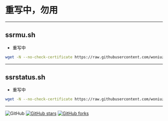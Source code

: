 # 重写中，勿用

---

## ssrmu.sh

- 重写中

``` bash
wget -N --no-check-certificate https://raw.githubusercontent.com/woniuzfb/doubi/master/ssrmu.sh && chmod +x ssrmu.sh && bash ssrmu.sh
```

---

## ssrstatus.sh

- 重写中

``` bash
wget -N --no-check-certificate https://raw.githubusercontent.com/woniuzfb/doubi/master/ssrstatus.sh && chmod +x ssrstatus.sh && bash ssrstatus.sh
```

---

![GitHub](https://img.shields.io/github/license/mashape/apistatus.svg)
[![GitHub stars](https://img.shields.io/github/stars/ToyoDAdoubi/doubi.svg?style=popout&label=Stars)](https://github.com/ToyoDAdoubi/doubi/stargazers)
[![GitHub forks](https://img.shields.io/github/forks/ToyoDAdoubi/doubi.svg?style=popout&label=Fork)](https://github.com/ToyoDAdoubi/doubi/fork)